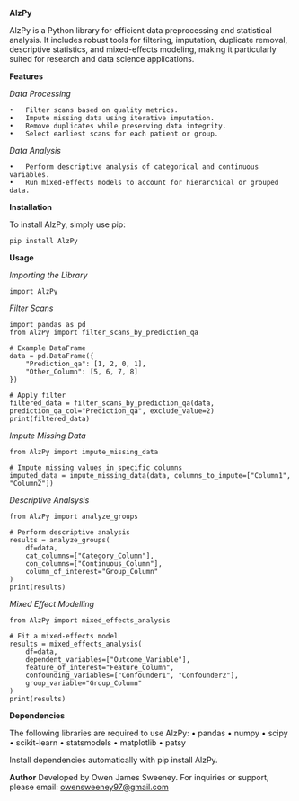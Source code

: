 **AlzPy**

AlzPy is a Python library for efficient data preprocessing and statistical analysis. It includes robust tools for filtering, imputation, duplicate removal, descriptive statistics, and mixed-effects modeling, making it particularly suited for research and data science applications.


**Features**

*Data Processing*

    •	Filter scans based on quality metrics.
    •	Impute missing data using iterative imputation.
    •	Remove duplicates while preserving data integrity.
    •	Select earliest scans for each patient or group.

*Data Analysis*

    •	Perform descriptive analysis of categorical and continuous variables.
    •	Run mixed-effects models to account for hierarchical or grouped data.

**Installation**

To install AlzPy, simply use pip:

```
pip install AlzPy
```

**Usage**

*Importing the Library*
```
import AlzPy
```

*Filter Scans*
```
import pandas as pd
from AlzPy import filter_scans_by_prediction_qa

# Example DataFrame
data = pd.DataFrame({
    "Prediction_qa": [1, 2, 0, 1],
    "Other_Column": [5, 6, 7, 8]
})

# Apply filter
filtered_data = filter_scans_by_prediction_qa(data, prediction_qa_col="Prediction_qa", exclude_value=2)
print(filtered_data)
```
*Impute Missing Data*
```
from AlzPy import impute_missing_data

# Impute missing values in specific columns
imputed_data = impute_missing_data(data, columns_to_impute=["Column1", "Column2"])
```

*Descriptive Analsysis*
```
from AlzPy import analyze_groups

# Perform descriptive analysis
results = analyze_groups(
    df=data,
    cat_columns=["Category_Column"],
    con_columns=["Continuous_Column"],
    column_of_interest="Group_Column"
)
print(results)
```

*Mixed Effect Modelling*
```
from AlzPy import mixed_effects_analysis

# Fit a mixed-effects model
results = mixed_effects_analysis(
    df=data,
    dependent_variables=["Outcome_Variable"],
    feature_of_interest="Feature_Column",
    confounding_variables=["Confounder1", "Confounder2"],
    group_variable="Group_Column"
)
print(results)
```

**Dependencies**

The following libraries are required to use AlzPy:
	•	pandas
	•	numpy
	•	scipy
	•	scikit-learn
	•	statsmodels
	•	matplotlib
	•	patsy

Install dependencies automatically with pip install AlzPy.

**Author**
Developed by Owen James Sweeney. For inquiries or support, please email: owensweeney97@gmail.com
